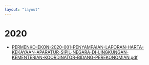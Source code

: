```yaml
---
layout: "layout"
---
```

# 2020
* [PERMENKO-EKON-2020-001-PENYAMPAIAN-LAPORAN-HARTA-KEKAYAAN-APARATUR-SIPIL-NEGARA-DI-LINGKUNGAN-KEMENTERIAN-KOORDINATOR-BIDANG-PEREKONOMIAN.pdf](PERMENKO-EKON-2020-001-PENYAMPAIAN-LAPORAN-HARTA-KEKAYAAN-APARATUR-SIPIL-NEGARA-DI-LINGKUNGAN-KEMENTERIAN-KOORDINATOR-BIDANG-PEREKONOMIAN.pdf)
